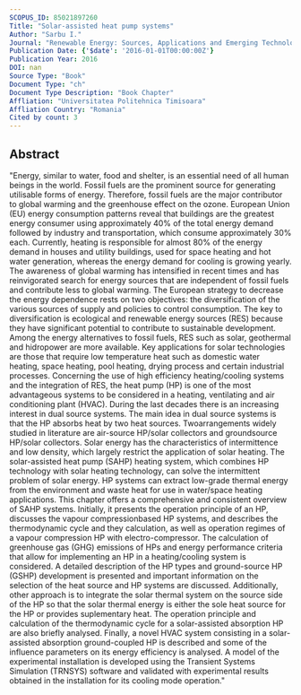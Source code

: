 ```yaml
---
SCOPUS_ID: 85021897260
Title: "Solar-assisted heat pump systems"
Author: "Sarbu I."
Journal: "Renewable Energy: Sources, Applications and Emerging Technologies"
Publication Date: {'$date': '2016-01-01T00:00:00Z'}
Publication Year: 2016
DOI: nan
Source Type: "Book"
Document Type: "ch"
Document Type Description: "Book Chapter"
Affliation: "Universitatea Politehnica Timisoara"
Affliation Country: "Romania"
Cited by count: 3
---
```


## Abstract
"Energy, similar to water, food and shelter, is an essential need of all human beings in the world. Fossil fuels are the prominent source for generating utilisable forms of energy. Therefore, fossil fuels are the major contributor to global warming and the greenhouse effect on the ozone. European Union (EU) energy consumption patterns reveal that buildings are the greatest energy consumer using approximately 40% of the total energy demand followed by industry and transportation, which consume approximately 30% each. Currently, heating is responsible for almost 80% of the energy demand in houses and utility buildings, used for space heating and hot water generation, whereas the energy demand for cooling is growing yearly. The awareness of global warming has intensified in recent times and has reinvigorated search for energy sources that are independent of fossil fuels and contribute less to global warming. The European strategy to decrease the energy dependence rests on two objectives: the diversification of the various sources of supply and policies to control consumption. The key to diversification is ecological and renewable energy sources (RES) because they have significant potential to contribute to sustainable development. Among the energy alternatives to fossil fuels, RES such as solar, geothermal and hidropower are more available. Key applications for solar technologies are those that require low temperature heat such as domestic water heating, space heating, pool heating, drying process and certain industrial processes. Concerning the use of high efficiency heating/cooling systems and the integration of RES, the heat pump (HP) is one of the most advantageous systems to be considered in a heating, ventilating and air conditioning plant (HVAC). During the last decades there is an increasing interest in dual source systems. The main idea in dual source systems is that the HP absorbs heat by two heat sources. Twoarrangements widely studied in literature are air-source HP/solar collectors and groundsource HP/solar collectors. Solar energy has the characteristics of intermittence and low density, which largely restrict the application of solar heating. The solar-assisted heat pump (SAHP) heating system, which combines HP technology with solar heating technology, can solve the intermittent problem of solar energy. HP systems can extract low-grade thermal energy from the environment and waste heat for use in water/space heating applications. This chapter offers a comprehensive and consistent overview of SAHP systems. Initially, it presents the operation principle of an HP, discusses the vapour compressionbased HP systems, and describes the thermodynamic cycle and they calculation, as well as operation regimes of a vapour compression HP with electro-compressor. The calculation of greenhouse gas (GHG) emissions of HPs and energy performance criteria that allow for implementing an HP in a heating/cooling system is considered. A detailed description of the HP types and ground-source HP (GSHP) development is presented and important information on the selection of the heat source and HP systems are discussed. Additionally, other approach is to integrate the solar thermal system on the source side of the HP so that the solar thermal energy is either the sole heat source for the HP or provides suplementary heat. The operation principle and calculation of the thermodynamic cycle for a solar-assisted absorption HP are also briefly analysed. Finally, a novel HVAC system consisting in a solar-assisted absorption ground-coupled HP is described and some of the influence parameters on its energy efficiency is analysed. A model of the experimental installation is developed using the Transient Systems Simulation (TRNSYS) software and validated with experimental results obtained in the installation for its cooling mode operation."
